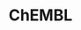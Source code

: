 ---
layout: default
bigquery: https://console.cloud.google.com/bigquery?p=patents-public-data&d=ebi_chembl&page=dataset
citation: '"The ChEMBL database in 2017." Anna Gaulton, Anne Hersey, Michał Nowotka,
  A Patrícia Bento, Jon Chambers, David Mendez, Prudence Mutowo, Francis Atkinson,
  Louisa J Bellis, Elena Cibrián-Uhalte, Mark Davies, Nathan Dedman, Anneli Karlsson,
  María Paula Magariños, John P Overington, George Papadatos, Ines Smit, Andrew R
  Leach Nucleic acids Research (2017) 45 (Database Issue), D945-D954'
contributors: European Bioinformatics Institute
cost: None
description: ChEMBL Data is a manually curated database of small molecules used in
  drug discovery, including information about existing patented drugs.
documentation: 'schema: https://www.ebi.ac.uk/chembl/db_schema


  '
last_edit: 04/07/2022, 05:41:17
location: https://console.cloud.google.com/marketplace/product/google_patents_public_datasets/chembl
maintained_by: EMBL-EBI, an outstation of European Molecular Biology Laboratory
related_publications: '

  ChEMBL: towards direct deposition of bioassay data.


  Mendez D, Gaulton A, Bento AP, Chambers J, De Veij M, Félix E, Magariños MP, Mosquera
  JF, Mutowo P, Nowotka M, Gordillo-Marañón M, Hunter F, Junco L, Mugumbate G, Rodriguez-Lopez
  M, Atkinson F, Bosc N, Radoux CJ, Segura-Cabrera A, Hersey A, Leach AR.


  — Nucleic Acids Res. 2019; 47(D1):D930-D940. doi: 10.1093/nar/gky1075

  '
schema_fields:
- strength
- domain_id
- domain_type
- doi
- targrel_id
- domain_description
- bei
- authors
- enzyme_tid
- target_type
- inorganic_flag
- protclasssyn_id
- submission_date
- met_id
- res_stem_id
- ap_id
- mc_tax_id
- sequence_md5sum
- db_source
- irac_code
- mechanism_comment
- assay_desc
- mc_target_accession
- curation_comment
- mutation
- stem_class
- who_extra
- dosed_ingredient
- natural_product
- usan_substem
- entity_type
- level3_description
- rtb
- cell_ontology_id
- hbd
- parent_type
- acd_most_apka
- short_name
- homologue
- bao_endpoint
- efo_id
- cell_name
- protein_class_desc
- patent_no
- bao_id
- go_id
- hba
- frac_code
- site_id
- alert_id
- organism
- cell_source_tax_id
- as_id
- assay_id
- compd_id
- site_residues
- withdrawn_class
- idx
- ridx
- record_id
- cx_logd
- tax_id
- uo_units
- job_id
- assay_cell_type
- bao_format
- num_ro5_violations
- publication_number
- active_molregno
- assay_organism
- definition
- efo_term
- usan_stem_definition
- full_mwt
- priority
- clo_id
- cell_source_organism
- relationship_type
- drug_record_id
- orig_description
- mw_monoisotopic
- type
- hbd_lipinski
- cell_description
- comments
- therapeutic_flag
- assay_strain
- level1
- ad_type
- domain_name
- withdrawn_country
- molregno
- src_compound_id
- aspect
- updated_by
- target_mapping
- patent_expire_date
- component_id
- downgraded
- pathway_id
- confidence_score
- direct_interaction
- first_page
- updated_on
- parent_go_id
- confidence
- applicant_full_name
- value
- component_type
- activity_id
- acd_logp
- patent_use_code
- parent_id
- major_class
- potential_duplicate
- level4
- assay_class_id
- enzyme_name
- src_description
- source
- molfile
- approval_date
- innovator_company
- year
- pathway_key
- helm_notation
- molecular_mechanism
- hrac_class_id
- description
- polymer_flag
- structure_type
- ref_type
- assay_subcellular_fraction
- sei
- level2_description
- l2
- assay_tissue
- subgroup
- parameter_value
- issue
- drug_product_flag
- cx_logp
- mesh_id
- warning_class
- units
- warning_year
- met_comment
- compound_key
- alert_set_id
- who_name
- num_lipinski_ro5_violations
- doc_type
- drugind_id
- metref_id
- l7
- standard_relation
- normal_range_max
- cidx
- targcomp_id
- company
- level2
- heavy_atoms
- parent_molregno
- chebi_par_id
- parameter_type
- curated_by
- ref_url
- ref_id
- substrate_record_id
- target_desc
- cl_lincs_id
- molecule_type
- psa
- mecref_id
- stem
- trade_name
- src_short_name
- ro3_pass
- smid
- canonical_smiles
- text_value
- oral
- l6
- usan_stem
- l1
- warning_country
- level1_description
- toid
- relationship
- black_box_warning
- syn_type
- standard_type
- pchembl_value
- standard_units
- protein_class_id
- mesh_heading
- journal
- route
- num_alerts
- sitecomp_id
- cellosaurus_id
- mol_irac_id
- published_units
- atc_code
- abstract
- ddd_id
- related_tid
- normal_range_min
- isoform
- standard_value
- compsyn_id
- usan_year
- hba_lipinski
- entity_id
- oc_id
- mol_hrac_id
- volume
- activity_comment
- variant_id
- accession
- lle
- pref_name
- prod_pat_id
- species_group_flag
- name
- l8
- mc_target_type
- caloha_id
- assay_param_id
- tbl
- topical
- smarts
- molsyn_id
- action_type
- label
- binding_site_comment
- component_synonym
- doc_id
- bto_id
- published_value
- mc_target_name
- ass_cls_map_id
- mw_freebase
- protein_class_synonym
- annotation
- standard_flag
- class_level
- l4
- qed_weighted
- first_approval
- published_type
- warning_type
- standard_inchi
- selectivity_comment
- acd_logd
- stat
- assay_category
- src_assay_id
- comp_go_id
- mc_organism
- sequence
- last_page
- formulation_id
- ddd_comment
- indication_class
- source_domain_id
- rgid
- prodrug
- site_name
- end_position
- title
- full_molformula
- mol_frac_id
- predbind_id
- level3
- upper_value
- l5
- availability_type
- db_version
- l3
- standard_upper_value
- cx_most_bpka
- standard_inchi_key
- dosage_form
- activity_count
- disease_efficacy
- qudt_units
- max_phase
- level4_description
- alogp
- irac_class_id
- tid_fixed
- set_name
- delist_flag
- warning_description
- assay_test_type
- indref_id
- metabolite_record_id
- withdrawn_year
- tid
- data_validity_comment
- acd_most_bpka
- ddd_units
- status
- last_active
- start_position
- creation_date
- aidx
- patent_id
- path
- met_conversion
- hrac_code
- assay_type
- country
- relation
- src_id
- molecular_species
- cell_source_tissue
- ddd_admr
- previous_company
- std_act_id
- compound_name
- chembl_id
- ingredient
- withdrawn_flag
- tissue_id
- product_id
- ddd_value
- nda_type
- alert_name
- le
- standard_text_value
- uberon_id
- warnref_id
- synonyms
- parenteral
- drug_substance_flag
- version
- mechanism_of_action
- assay_tax_id
- usan_stem_id
- biocomp_id
- published_relation
- actsm_id
- result_flag
- cpd_str_alert_id
- mol_atc_id
- mec_id
- active_ingredient
- research_stem
- first_in_class
- prediction_method
- relationship_desc
- frac_class_id
- class_type
- log_id
- assay_source
- pubmed_id
- co_stem_id
- level5
- aromatic_rings
- comp_class_id
- warning_id
- cell_id
- withdrawn_reason
- max_phase_for_ind
- chirality
- cx_most_apka
shortname: chembl
tags:
- biotechnology
- health
- chemical
- bioinformatics
- medical
terms_of_use: CC BY-SA 3.0
title: ChEMBL
uuid: e232a192-965c-4ec9-904c-155b6dfe56c5
---